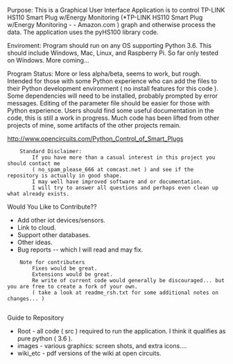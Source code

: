 Purpose: This is a Graphical User Interface Application is to control TP-LINK HS110 Smart Plug w/Energy Monitoring (*TP-LINK HS110 Smart Plug w/Energy Monitoring - - Amazon.com ) graph and otherwise process the data. The application uses the pyHS100 library code.

Enviroment: Program should run on any OS supporting Python 3.6.  This should include Windows, Mac, Linux, and Raspberry Pi.  So far only tested on Windows.  More coming... 

Program Status: More or less alpha/beta, seems to work, but rough. Intended for those with some Python experience who can add the files to their Python development environment ( no install features for this code ). Some dependencies will need to be installed, probably prompted by error messages. Editing of the parameter file should be easier for those with Python experience. Users should find some useful documentation in the code, this is still a work in progress. Much code has been lifted from other projects of mine, some artifacts of the other projects remain.

http://www.opencircuits.com/Python_Control_of_Smart_Plugs



``` 
	Standard Disclaimer:
		If you have more than a casual interest in this project you should contact me 
		( no_spam_please_666 at comcast.net ) and see if the repository is actually in good shape.  
		I may well have improved software and or documentation.  
		I will try to answer all questions and perhaps even clean up what already exists.	
``` 		

Would You Like to Contribute??
* Add other iot devices/sensors.
* Link to cloud.
* Support other databases.
* Other ideas.
* Bug reports -- which I will read and may fix.
	
```	
	Note for contributers 
		Fixes would be great.
		Extensions would be great.
		Re write of current code would generally be discouraged... but you are free to create a fork of your own.
		( take a look at readme_rsh.txt for some additional notes on changes... )
	
```
Guide to Repository

* Root - all code ( src ) required to run the application.  I think it qualifies as pure python ( 3.6 ).
* images - various graphics: screen shots, and extra icons....
* wiki_etc - pdf versions of the wiki at open circuits.

